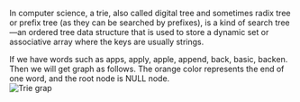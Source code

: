 In computer science, a trie, also called digital tree and sometimes radix tree or prefix tree (as they can be searched by prefixes), is a kind of search tree—an ordered tree data structure that is used to store a dynamic set or associative array where the keys are usually strings.

If we have words such as apps, apply, apple, append, back, basic, backen. Then we will get graph as follows. The orange color represents the end of one word, and the root node is NULL node.  
![Trie grap](http://powman.org/images/wp-migrate-res/2013/08/trie.png)
